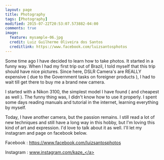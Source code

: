 ```yaml
---
layout: page
title: Photography
tags: [Photography]
modified: 2015-07-22T20:53:07.573882-04:00
comments: true
image:
  feature: mysample-06.jpg
  credit: Luiz Guilherme Oliveira dos Santos
  creditlink: https://www.facebook.com/luizsantosphotos
---
```


Some time ago I have decided to learn how to take photos. It started in a funny way. When I had my first trip out of Brazil, I told myself that this trip should have nice pictures. Since here, DSLR Camera's are REALLY expensive ( due to the Government tasks on foreigner products ), I had to wait till get there to buy me a brand new camera.

I started with a Nikon 3100, the simplest model I have found ( and cheapest as well ). The funny thing was, I didn't know how to use it properly. I spent some days reading manuals and tutorial in the internet, learning everything by myself.

Today, I have another camera, but the passion remains. I still read a lot of new techniques and still have a long way in this hobby, but I'm loving this kind of art and expression. I'd love to talk about it as well. I'll let my instagram and page on facebook below.

Facebook : <a href="https://www.facebook.com/luizsantosphotos">https://www.facebook.com/luizsantosphotos</a>

Instagram : <a href="http://www.instagram.com/kaze_">www.instagram.com/kaze_</a>